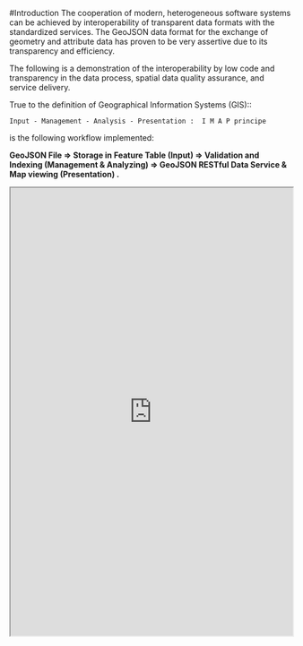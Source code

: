 
#Introduction 
The cooperation of modern, heterogeneous software systems can be achieved by interoperability of transparent data formats with the standardized services. 
The GeoJSON data format for the exchange of geometry and attribute data has proven to be very assertive due to its transparency and efficiency. 

The following is a demonstration of the interoperability by low code and transparency in the data process, spatial data quality assurance, and service delivery.  

True to the definition of Geographical Information Systems (GIS)::

 	Input - Management - Analysis - Presentation :  I M A P principe

is the following workflow implemented:

**GeoJSON File => Storage in Feature Table (Input)
=> Validation and Indexing (Management & Analyzing)
=> GeoJSON RESTful Data Service & Map viewing (Presentation) .**

<iframe
  src="https://www.fmatz.com/RoOGJ/RoOGJ-Gilmoure_player.html"
  style="width:100%; height:800px;"
></iframe>
